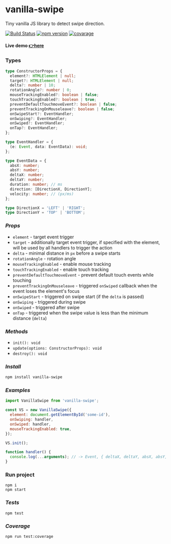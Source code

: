 # vanilla-swipe

Tiny vanilla JS library to detect swipe direction.

[![Build Status](https://travis-ci.com/maxmarinich/vanilla-swipe.svg?branch=master)](https://travis-ci.com/maxmarinich/vanilla-swipe)
[![npm version](https://badge.fury.io/js/vanilla-swipe.svg)](https://img.shields.io/badge/coverage-100%25-brightgreen)
[![covarage](https://img.shields.io/badge/coverage-100%25-brightgreen)](https://img.shields.io/badge/coverage-100%25-brightgreen)

#### Live demo [👉here](https://maxmarinich.github.io/vanilla-swipe/static)

### Types

```typescript
type ConstructorProps = {
  element?: HTMLElement | null;
  target?: HTMLElement | null;
  delta?: number | 10;
  rotationAngle?: number | 0;
  mouseTrackingEnabled?: boolean | false;
  touchTrackingEnabled?: boolean | true;
  preventDefaultTouchmoveEvent?: boolean | false;
  preventTrackingOnMouseleave?: boolean | false;
  onSwipeStart?: EventHandler;
  onSwiping?: EventHandler;
  onSwiped?: EventHandler;
  onTap?: EventHandler;
};

type EventHandler = {
  (e: Event, data: EventData): void;
};

type EventData = {
  absX: number;
  absY: number;
  deltaX: number;
  deltaY: number;
  duration: number; // ms
  direction: [DirectionX, DirectionY];
  velocity: number; // (px/ms)
};

type DirectionX = 'LEFT' | 'RIGHT';
type DirectionY = 'TOP' | 'BOTTOM';
```
### _Props_

- `element` - target event trigger
- `target` - additionally target event trigger, if specified  with the element, will be used by all handlers to trigger the action
- `delta` - minimal distance in `px` before a swipe starts
- `rotationAngle` - rotation angle
- `mouseTrackingEnabled` - enable mouse tracking
- `touchTrackingEnabled` - enable touch tracking
- `preventDefaultTouchmoveEvent` - prevent default touch events while touching
- `preventTrackingOnMouseleave` - triggered `onSwiped` callback when the event loses the element's focus
- `onSwipeStart` - triggered on swipe start (if the `delta` is passed)
- `onSwiping` - triggered during swipe
- `onSwiped` - triggered after swipe
- `onTap` - triggered when the swipe value is less than the minimum distance (`delta`)

### _Methods_

- `init(): void`
- `update(options: ConstructorProps): void`
- `destroy(): void`

### _Install_

```bash
npm install vanilla-swipe
```

### _Examples_

```js
import VanillaSwipe from 'vanilla-swipe';

const VS = new VanillaSwipe({
  element: document.getElementById('some-id'),
  onSwiping: handler,
  onSwiped: handler,
  mouseTrackingEnabled: true,
});

VS.init();

function handler() {
  console.log(...arguments); // -> Event, { deltaX, deltaY, absX, absY, duration, velocity }
}
```

### Run project
```$xslt
npm i
npm start
```

### _Tests_

```
npm test
```

### _Coverage_

```
npm run test:coverage
```
